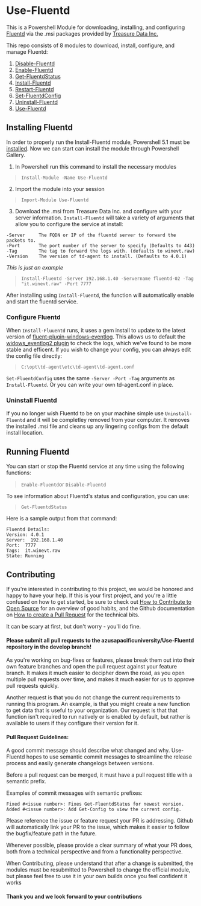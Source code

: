 # Use-Fluentd
This is a Powershell Module for downloading, installing, and configuring [Fluentd](https://www.fluentd.org) via the .msi packages provided by [Treasure Data Inc.](https://treasuredata.com)

This repo consists of 8 modules to download, install, configure, and manage Fluentd:
1. [Disable-Fluentd](https://github.com/azusapacificuniversity/Use-Fluentd/blob/main/Disable-Fluentd.psm1)
2. [Enable-Fluentd](https://github.com/azusapacificuniversity/Use-Fluentd/blob/main/Enable-Fluentd.psm1)
3. [Get-FluentdStatus](https://github.com/azusapacificuniversity/Use-Fluentd/blob/main/Get-FluentdStatus.psm1)
4. [Install-Fluentd](https://github.com/azusapacificuniversity/Use-Fluentd/blob/main/Install-Fluentd.psm1)
5. [Restart-Fluentd](https://github.com/azusapacificuniversity/Use-Fluentd/blob/main/Restart-Fluentd.psm1)
6. [Set-FluentdConfig](https://github.com/azusapacificuniversity/Use-Fluentd/blob/main/Set-FluentdConfig.psm1)
7. [Uninstall-Fluentd](https://github.com/azusapacificuniversity/Use-Fluentd/blob/main/Uninstall-Fluentd.psm1)
8. [Use-Fluentd](https://github.com/azusapacificuniversity/Use-Fluentd/blob/main/Use-Fluentd.psd1)

## Installing Fluentd
In order to properly run the Install-Fluentd module, Powershell 5.1 must be [installed](https://docs.microsoft.com/en-us/powershell/scripting/windows-powershell/wmf/setup/install-configure?view=powershell-7).
Now we can start can install the module through Powershell Gallery.
1. In Powershell run this command to install the necessary modules
> `Install-Module -Name Use-Fluentd`
2. Import the module into your session
> `Import-Module Use-Fluentd`
3. Download the .msi from Treasure Data Inc. and configure with your server information. `Install-Fluentd` will take a variety of arguments that allow you to configure the service at install:
```
-Server     The FQDN or IP of the fluentd server to forward the packets to.
-Port       The port number of the server to specify (Defaults to 443)
-Tag        The tag to forward the logs with. (defaults to winevt.raw)
-Version    The version of td-agent to install. (Defaults to 4.0.1)
```

*This is just an example*
> `Install-Fluentd -Server 192.168.1.40 -Servername fluentd-02 -Tag "it.winevt.raw" -Port 7777`

After installing using `Install-Fluentd`, the function will automatically enable and start the fluentd service. 

### Configure Fluentd
When `Install-Fluuentd` runs, it uses a gem install to update to the latest version of [fluent-plugin-windows-eventlog](https://github.com/fluent/fluent-plugin-windows-eventlog). This allows us to default the [widows_eventlog2 plugin](https://github.com/fluent/fluent-plugin-windows-eventlog#in_windows_eventlog2) to check the logs, which we've found to be more stable and efficent. If you wish to change your config, you can always edit the config file directly:
> `C:\opt\td-agent\etc\td-agent\td-agent.conf`

`Set-FluentdConfig` uses the same `-Server -Port -Tag` arguments as `Install-Fluentd`. Or you can write your own td-agent.conf in place. 

### Uninstall Fluentd
If you no longer wish Fluentd to be on your machine simple use `Uninstall-Fluentd` and it will be completley removed from your computer. It removes the installed .msi file and cleans up any lingering configs from the default install location. 

## Running Fluentd
You can start or stop the Fluentd service at any time using the following functions:
> `Enable-Fluentd`or `Disable-Fluentd`

To see information about Fluentd's status and configuration, you can use:
> `Get-FluentdStatus`

Here is a sample output from that command:
```
Fluentd Details:
Version: 4.0.1
Server:  192.168.1.40
Port:  7777
Tags:  it.winevt.raw
State: Running
```
## Contributing
If you're interested in contributing to this project, we would be honored and happy to have your help. If this is your first project, and you're a little confused on how to get started, be sure to check out [How to Contribute to Open Source](https://opensource.guide/how-to-contribute/) for an overview of good habits, and the Github documentation on [How to create a Pull Request](https://help.github.com/articles/creating-a-pull-request/) for the technical bits.

It can be scary at first, but don't worry - you'll do fine.

#### Please submit all pull requests to the azusapacificuniversity/Use-Fluentd repository in the develop branch!

As you're working on bug-fixes or features, please break them out into their own feature branches and open the pull request against your feature branch. It makes it much easier to decipher down the road, as you open multiple pull requests over time, and makes it much easier for us to approve pull requests quickly.

Another request is that you do not change the current requirements to running this program. An example, is that you might create a new function to get data that is useful to your organization. Our request is that that function isn't required to run natively or is enabled by default, but rather is available to users if they configure their version for it.

#### Pull Request Guidelines:

A good commit message should describe what changed and why. Use-Fluentd hopes to use semantic commit messages to streamline the release process and easily generate changelogs between versions.

Before a pull request can be merged, it must have a pull request title with a semantic prefix.

Examples of commit messages with semantic prefixes:

    Fixed #<issue number>: Fixes Get-FluentdStatus for newest version.
    Added #<issue number>: Add Get-Config to view the current config.

Please reference the issue or feature request your PR is addressing. Github will automatically link your PR to the issue, which makes it easier to follow the bugfix/feature path in the future.

Whenever possible, please provide a clear summary of what your PR does, both from a technical perspective and from a functionality perspective.

When Contributing, please understand that after a change is submitted, the modules must be resubmitted to Powershell to change the official module, but please feel free to use it in your own builds once you feel confident it works

#### Thank you and we look forward to your contributions
